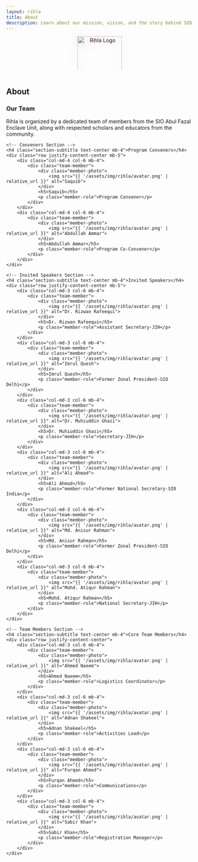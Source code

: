 ```yaml
---
layout: rihla
title: About
description: Learn about our mission, vision, and the story behind SIO AFE's annual Summer Islamic Camp for boys.
---
```


<div class="section-header">
    <div class="logo-container-large">
        <img src="{{ '/assets/img/rihla/rehlaa_logo.png' | relative_url }}" alt="Rihla Logo" class="center-logo">
    </div>
    <h2>About</h2>
</div>

<div class="rihla-card mt-5">
    <h3 class="mb-4">Our Team</h3>
    <div class="row">
        <div class="col-lg-12 mb-4">
            <p class="text-center">Rihla is organized by a dedicated team of members from the SIO Abul Fazal Enclave Unit, along with respected scholars and educators from the community.</p>
        </div>
    </div>
    
    <!-- Conveners Section -->
    <h4 class="section-subtitle text-center mb-4">Program Conveners</h4>
    <div class="row justify-content-center mb-5">
        <div class="col-md-4 col-6 mb-4">
            <div class="team-member">
                <div class="member-photo">
                    <img src="{{ '/assets/img/rihla/avatar.png' | relative_url }}" alt="Saquib">
                </div>
                <h5>Saquib</h5>
                <p class="member-role">Program Convener</p>
            </div>
        </div>
        <div class="col-md-4 col-6 mb-4">
            <div class="team-member">
                <div class="member-photo">
                    <img src="{{ '/assets/img/rihla/avatar.png' | relative_url }}" alt="Abdullah Ammar">
                </div>
                <h5>Abdullah Ammar</h5>
                <p class="member-role">Program Co-Convener</p>
            </div>
        </div>
    </div>
    
    <!-- Invited Speakers Section -->
    <h4 class="section-subtitle text-center mb-4">Invited Speakers</h4>
    <div class="row justify-content-center mb-5">
        <div class="col-md-3 col-6 mb-4">
            <div class="team-member">
                <div class="member-photo">
                    <img src="{{ '/assets/img/rihla/avatar.png' | relative_url }}" alt="Dr. Rizwan Rafeequi">
                </div>
                <h5>Dr. Rizwan Rafeequi</h5>
                <p class="member-role">Assistant Secretary-JIH</p>
            </div>
        </div>
        <div class="col-md-3 col-6 mb-4">
            <div class="team-member">
                <div class="member-photo">
                    <img src="{{ '/assets/img/rihla/avatar.png' | relative_url }}" alt="Imrul Quesh">
                </div>
                <h5>Imrul Quesh</h5>
                <p class="member-role">Former Zonal President-SIO Delhi</p>
            </div>
        </div>
        <div class="col-md-3 col-6 mb-4">
            <div class="team-member">
                <div class="member-photo">
                    <img src="{{ '/assets/img/rihla/avatar.png' | relative_url }}" alt="Dr. Muhiuddin Ghazi">
                </div>
                <h5>Dr. Muhiuddin Ghazi</h5>
                <p class="member-role">Secretary-JIH</p>
            </div>
        </div>
        <div class="col-md-3 col-6 mb-4">
            <div class="team-member">
                <div class="member-photo">
                    <img src="{{ '/assets/img/rihla/avatar.png' | relative_url }}" alt="Ali Ahmad">
                </div>
                <h5>Ali Ahmad</h5>
                <p class="member-role">Former National Secretary-SIO India</p>
            </div>
        </div>
        <div class="col-md-3 col-6 mb-4">
            <div class="team-member">
                <div class="member-photo">
                    <img src="{{ '/assets/img/rihla/avatar.png' | relative_url }}" alt="Md. Anisur Rahman">
                </div>
                <h5>Md. Anisur Rahman</h5>
                <p class="member-role">Former Zonal President-SIO Delhi</p>
            </div>
        </div>
        <div class="col-md-3 col-6 mb-4">
            <div class="team-member">
                <div class="member-photo">
                    <img src="{{ '/assets/img/rihla/avatar.png' | relative_url }}" alt="Mohd. Atiqur Rahman">
                </div>
                <h5>Mohd. Atiqur Rahman</h5>
                <p class="member-role">National Secretary-JIH</p>
            </div>
        </div>
    </div>
    
    <!-- Team Members Section -->
    <h4 class="section-subtitle text-center mb-4">Core Team Members</h4>
    <div class="row justify-content-center">
        <div class="col-md-3 col-6 mb-4">
            <div class="team-member">
                <div class="member-photo">
                    <img src="{{ '/assets/img/rihla/avatar.png' | relative_url }}" alt="Ahmed Naeem">
                </div>
                <h5>Ahmed Naeem</h5>
                <p class="member-role">Logistics Coordinator</p>
            </div>
        </div>
        <div class="col-md-3 col-6 mb-4">
            <div class="team-member">
                <div class="member-photo">
                    <img src="{{ '/assets/img/rihla/avatar.png' | relative_url }}" alt="Adnan Shakeel">
                </div>
                <h5>Adnan Shakeel</h5>
                <p class="member-role">Activities Lead</p>
            </div>
        </div>
        <div class="col-md-3 col-6 mb-4">
            <div class="team-member">
                <div class="member-photo">
                    <img src="{{ '/assets/img/rihla/avatar.png' | relative_url }}" alt="Furqan Ahmed">
                </div>
                <h5>Furqan Ahmed</h5>
                <p class="member-role">Communications</p>
            </div>
        </div>
        <div class="col-md-3 col-6 mb-4">
            <div class="team-member">
                <div class="member-photo">
                    <img src="{{ '/assets/img/rihla/avatar.png' | relative_url }}" alt="Sabir Khan">
                </div>
                <h5>Sabir Khan</h5>
                <p class="member-role">Registration Manager</p>
            </div>
        </div>
    </div>
    
   </div>


<style>
/* Mission Items */
.mission-item {
    text-align: center;
    padding: 1.5rem;
    height: 100%;
    transition: all 0.3s ease;
}

.mission-icon {
    font-size: 3rem;
    color: var(--rihla-primary);
    margin-bottom: 1.5rem;
}

.mission-item h4 {
    color: var(--rihla-secondary);
    font-size: 1.4rem;
    margin-bottom: 1rem;
}

.mission-item p {
    color: var(--rihla-dark);
    font-size: 1rem;
}

/* Approach Timeline */
.approach-timeline {
    position: relative;
    padding: 1rem 0;
}

.approach-item {
    display: flex;
    margin-bottom: 2.5rem;
    position: relative;
}

.approach-item:last-child {
    margin-bottom: 0;
}

.approach-icon {
    flex: 0 0 80px;
    height: 80px;
    background: var(--rihla-light);
    border-radius: 50%;
    display: flex;
    align-items: center;
    justify-content: center;
    margin-right: 1.5rem;
    color: var(--rihla-primary);
    font-size: 2rem;
    box-shadow: var(--shadow-soft);
    position: relative;
    z-index: 2;
}

.approach-content {
    flex: 1;
    padding-top: 0.5rem;
}

.approach-content h4 {
    color: var(--rihla-secondary);
    font-size: 1.4rem;
    margin-bottom: 0.7rem;
}

.approach-content p {
    color: var(--rihla-dark);
    font-size: 1rem;
}

/* Team Categories */
.team-category {
    text-align: center;
    padding: 1.5rem;
    height: 100%;
    background: var(--rihla-light);
    border-radius: var(--border-radius);
    transition: all 0.3s ease;
}

.team-category:hover {
    transform: translateY(-5px);
    box-shadow: var(--shadow-medium);
}

.team-icon {
    font-size: 2.5rem;
    color: var(--rihla-primary);
    margin-bottom: 1.2rem;
}

.team-category h4 {
    color: var(--rihla-secondary);
    font-size: 1.3rem;
    margin-bottom: 1rem;
}

.team-category p {
    color: var(--rihla-dark);
    font-size: 0.95rem;
}

/* Responsive Adjustments */
@media (max-width: 768px) {
    .approach-item {
        flex-direction: column;
        text-align: center;
    }
    
    .approach-icon {
        margin: 0 auto 1.5rem;
    }
    
    .mission-item, .team-category {
        padding: 1.2rem;
    }
    
    .mission-icon, .team-icon {
        font-size: 2.2rem;
        margin-bottom: 1rem;
    }
    
    .mission-item h4, .team-category h4, .approach-content h4 {
        font-size: 1.2rem;
    }
}

/* Center Logo Styling */
.logo-container-large {
    text-align: center;
    margin-bottom: 1.5rem;
}

.center-logo {
    width: 120px;
    height: auto;
    max-height: 90px; /* This ensures it doesn't get too tall */
    object-fit: contain; /* This ensures the logo maintains its aspect ratio */
    filter: drop-shadow(0 4px 12px rgba(229, 57, 94, 0.3));
    animation: gentle-pulse 3s ease-in-out infinite;
    transition: transform 0.5s ease;
    margin: 0 auto 1rem; /* Centers the logo and adds bottom margin */
}

.center-logo:hover {
    transform: scale(1.05);
}

@keyframes gentle-pulse {
    0%, 100% { 
        filter: drop-shadow(0 4px 12px rgba(229, 57, 94, 0.3));
        transform: scale(1);
    }
    50% { 
        filter: drop-shadow(0 6px 18px rgba(229, 57, 94, 0.5));
        transform: scale(1.03);
    }
}

@media (max-width: 480px) {
    .center-logo {
        width: 80px;
        max-height: 70px;
    }
}

/* Team Members */
.section-subtitle {
    color: var(--rihla-secondary);
    font-size: 1.5rem;
    position: relative;
    display: inline-block;
}

.section-subtitle:after {
    content: '';
    position: absolute;
    bottom: -10px;
    left: 50%;
    transform: translateX(-50%);
    width: 50px;
    height: 3px;
    background-color: var(--rihla-accent);
}

.team-member {
    text-align: center;
    transition: all 0.3s ease;
}

.team-member:hover {
    transform: translateY(-5px);
}

.member-photo {
    width: 150px;
    height: 150px;
    border-radius: 50%;
    overflow: hidden;
    margin: 0 auto 1rem;
    border: 5px solid var(--rihla-light);
    box-shadow: var(--shadow-soft);
    transition: all 0.3s ease;
}

.member-photo img {
    width: 100%;
    height: 100%;
    object-fit: cover;
    transition: transform 0.5s ease;
}

.team-member:hover .member-photo {
    border-color: var(--rihla-accent);
    box-shadow: var(--shadow-medium);
}

.team-member:hover .member-photo img {
    transform: scale(1.1);
}

.team-member h5 {
    color: var(--rihla-secondary);
    font-size: 1.2rem;
    margin-bottom: 0.3rem;
}

.member-role {
    color: var(--rihla-primary);
    font-size: 0.9rem;
    font-weight: 600;
}

@media (max-width: 768px) {
    .member-photo {
        width: 120px;
        height: 120px;
    }
    
    .team-member h5 {
        font-size: 1.1rem;
    }
    
    .member-role {
        font-size: 0.8rem;
    }
    
    .section-subtitle {
        font-size: 1.3rem;
    }
}

@media (max-width: 480px) {
    .member-photo {
        width: 100px;
        height: 100px;
        border-width: 3px;
    }
    
    .team-member h5 {
        font-size: 1rem;
    }
    
    .member-role {
        font-size: 0.75rem;
    }
}
</style> 